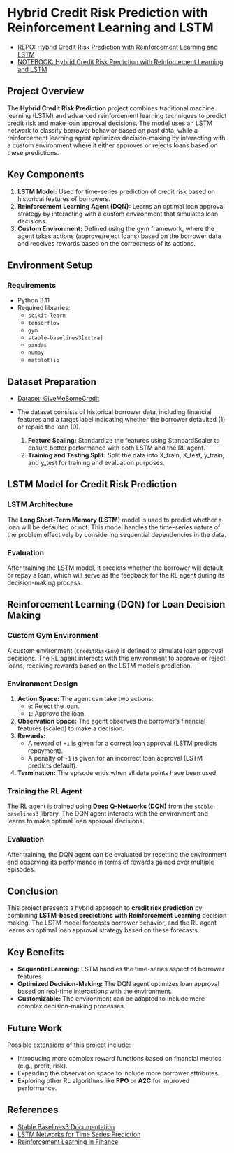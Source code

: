 # Hybrid Credit Risk Prediction with Reinforcement Learning and LSTM

* [REPO: Hybrid Credit Risk Prediction with Reinforcement Learning and LSTM](https://github.com/ThivaV/hybrid_credit_risk_prediction)
* [NOTEBOOK: Hybrid Credit Risk Prediction with Reinforcement Learning and LSTM](hybrid_credit_risk_prediction_v2.0.ipynb)

## Project Overview

The **Hybrid Credit Risk Prediction** project combines traditional machine learning (LSTM) and advanced reinforcement learning techniques to predict credit risk and make loan approval decisions. 
The model uses an LSTM network to classify borrower behavior based on past data, while a reinforcement learning agent optimizes decision-making by interacting with a custom environment where it either approves or rejects loans based on these predictions.

## Key Components

1. **LSTM Model:** Used for time-series prediction of credit risk based on historical features of borrowers.
2. **Reinforcement Learning Agent (DQN):** Learns an optimal loan approval strategy by interacting with a custom environment that simulates loan decisions.
3. **Custom Environment:** Defined using the gym framework, where the agent takes actions (approve/reject loans) based on the borrower data and receives rewards based on the correctness of its actions.

## Environment Setup

### Requirements

* Python 3.11
* Required libraries:
    * `scikit-learn`
    * `tensorflow`
    * `gym`
    * `stable-baselines3[extra]`
    * `pandas`
    * `numpy`
    * `matplotlib`

## Dataset Preparation

* [Dataset: GiveMeSomeCredit](https://www.kaggle.com/datasets/brycecf/give-me-some-credit-dataset)

* The dataset consists of historical borrower data, including financial features and a target label indicating whether the borrower defaulted (1) or repaid the loan (0).

    1. **Feature Scaling:** Standardize the features using StandardScaler to ensure better performance with both LSTM and the RL agent.
    2. **Training and Testing Split:** Split the data into X_train, X_test, y_train, and y_test for training and evaluation purposes.

## LSTM Model for Credit Risk Prediction

### LSTM Architecture

The **Long Short-Term Memory (LSTM)** model is used to predict whether a loan will be defaulted or not. This model handles the time-series nature of the problem effectively by considering sequential dependencies in the data.

### Evaluation

After training the LSTM model, it predicts whether the borrower will default or repay a loan, which will serve as the feedback for the RL agent during its decision-making process.

## Reinforcement Learning (DQN) for Loan Decision Making

### Custom Gym Environment

A custom environment (`CreditRiskEnv`) is defined to simulate loan approval decisions. The RL agent interacts with this environment to approve or reject loans, receiving rewards based on the LSTM model’s prediction.

### Environment Design

1. **Action Space:** The agent can take two actions:
    * `0`: Reject the loan.
    * `1`: Approve the loan.
2. **Observation Space:** The agent observes the borrower’s financial features (scaled) to make a decision.
3. **Rewards:**
    * A reward of `+1` is given for a correct loan approval (LSTM predicts repayment).
    * A penalty of `-1` is given for an incorrect loan approval (LSTM predicts default).
4. **Termination:** The episode ends when all data points have been used.

### Training the RL Agent

The RL agent is trained using **Deep Q-Networks (DQN)** from the `stable-baselines3` library. The DQN agent interacts with the environment and learns to make optimal loan approval decisions.

### Evaluation

After training, the DQN agent can be evaluated by resetting the environment and observing its performance in terms of rewards gained over multiple episodes.

## Conclusion

This project presents a hybrid approach to **credit risk prediction** by combining **LSTM-based predictions with Reinforcement Learning** decision making. The LSTM model forecasts borrower behavior, and the RL agent learns an optimal loan approval strategy based on these forecasts.

## Key Benefits

* **Sequential Learning:** LSTM handles the time-series aspect of borrower features.
* **Optimized Decision-Making:** The DQN agent optimizes loan approval based on real-time interactions with the environment.
* **Customizable:** The environment can be adapted to include more complex decision-making processes.

## Future Work

Possible extensions of this project include:
* Introducing more complex reward functions based on financial metrics (e.g., profit, risk).
* Expanding the observation space to include more borrower attributes.
* Exploring other RL algorithms like **PPO** or **A2C** for improved performance.

## References

* [Stable Baselines3 Documentation](https://stable-baselines3.readthedocs.io/en/master/)
* [LSTM Networks for Time Series Prediction](https://machinelearningmastery.com/time-series-prediction-lstm-recurrent-neural-networks-python-keras/)
* [Reinforcement Learning in Finance](https://www.coursera.org/learn/reinforcement-learning-in-finance?msockid=0afac952da2b64400c9fdd02db876505)
